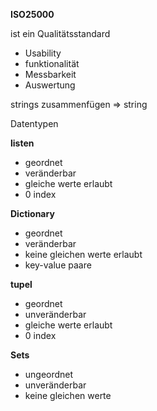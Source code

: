 **ISO25000**

ist ein Qualitätsstandard

- Usability
- funktionalität
- Messbarkeit 
- Auswertung

strings zusammenfügen => string 

Datentypen

**listen**
- geordnet
- veränderbar
- gleiche werte erlaubt
- 0 index

**Dictionary**
- geordnet 
- veränderbar 
- keine gleichen werte erlaubt
- key-value paare   


**tupel**
- geordnet
- unveränderbar 
- gleiche werte erlaubt
- 0 index

**Sets**
- ungeordnet
- unveränderbar
- keine gleichen werte


